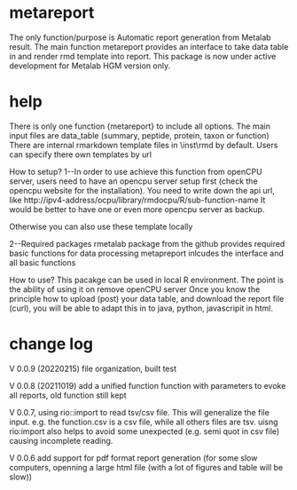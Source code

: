 # metareport

 The only function/purpose is Automatic report generation from Metalab result.
 The main function metareport provides an interface to take data table in and render rmd template into report.
 This package is now under active development for Metalab HGM version only. 

# help

There is only one function {metareport} to include all options.
The main input files are data_table (summary, peptide, protein, taxon or function)
There are internal rmarkdown template files in \inst\rmd by default. Users can specify there own templates by url

How to setup?
1--In order to use achieve this function from openCPU server, users need to have an opencpu server setup first (check the opencpu website for the installation). 
You need to write down the api url, like http://ipv4-address/ocpu/library/rmdocpu/R/sub-function-name
It would be better to have one or even more opencpu server as backup. 

Otherwise you can also use these template locally

2--Required packages
rmetalab package from the github provides required basic functions for data processing
metapreport inlcudes the interface and all basic functions

How to use?
This pacakge can be used in local R environment.
The point is the ability of using it on remove openCPU server
Once you know the principle how to upload (post) your data table, and download the report file (curl), you will be able to adapt this in to java, python, javascripit in html. 



# change log

V 0.0.9 (20220215) file organization, built test 

V 0.0.8 (20211019) add a unified function function with parameters to evoke all reports, old function still kept

V 0.0.7, using rio::import to read tsv/csv file. This will generalize the file input. e.g. the function.csv is a csv file, while all others files are tsv.
uisng rio:import also helps to avoid some unexpected (e.g. semi quot in csv file) causing incomplete reading. 

V 0.0.6 add support for pdf format report generation (for some slow computers, openning a large html file (with a lot of figures and table will be slow))






